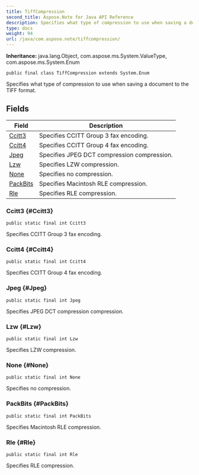 ```yaml
---
title: TiffCompression
second_title: Aspose.Note for Java API Reference
description: Specifies what type of compression to use when saving a document to the TIFF format.
type: docs
weight: 94
url: /java/com.aspose.note/tiffcompression/
---
```


**Inheritance:**
java.lang.Object, com.aspose.ms.System.ValueType, com.aspose.ms.System.Enum
```
public final class TiffCompression extends System.Enum
```

Specifies what type of compression to use when saving a document to the TIFF format.
## Fields

| Field | Description |
| --- | --- |
| [Ccitt3](#Ccitt3) | Specifies CCITT Group 3 fax encoding. |
| [Ccitt4](#Ccitt4) | Specifies CCITT Group 4 fax encoding. |
| [Jpeg](#Jpeg) | Specifies JPEG DCT compression compression. |
| [Lzw](#Lzw) | Specifies LZW compression. |
| [None](#None) | Specifies no compression. |
| [PackBits](#PackBits) | Specifies Macintosh RLE compression. |
| [Rle](#Rle) | Specifies RLE compression. |
### Ccitt3 {#Ccitt3}
```
public static final int Ccitt3
```


Specifies CCITT Group 3 fax encoding.

### Ccitt4 {#Ccitt4}
```
public static final int Ccitt4
```


Specifies CCITT Group 4 fax encoding.

### Jpeg {#Jpeg}
```
public static final int Jpeg
```


Specifies JPEG DCT compression compression.

### Lzw {#Lzw}
```
public static final int Lzw
```


Specifies LZW compression.

### None {#None}
```
public static final int None
```


Specifies no compression.

### PackBits {#PackBits}
```
public static final int PackBits
```


Specifies Macintosh RLE compression.

### Rle {#Rle}
```
public static final int Rle
```


Specifies RLE compression.


